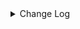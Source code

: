 <details><summary> Change Log </summary>

| Change | Commit | Version |
| --- | --- | --- |
|[Feature][Restapi] Allow metrics information to be associated to logical plan nodes (#7786)|https://github.com/apache/seatunnel/commit/6b7c53d03c|2.3.9|
|[Feature][Connector-V2] Support TableSourceFactory/TableSinkFactory on http (#5816)|https://github.com/apache/seatunnel/commit/6f49ec6ead|2.3.4|
|[Improve][build] Give the maven module a human readable name (#4114)|https://github.com/apache/seatunnel/commit/d7cd601051|2.3.1|
|[Improve][Project] Code format with spotless plugin. (#4101)|https://github.com/apache/seatunnel/commit/a2ab166561|2.3.1|
|[Feature][Connector-V2][Http] Add option rules &amp;&amp; Improve Myhours sink connector (#3351)|https://github.com/apache/seatunnel/commit/cc8bb60c83|2.3.0|
|[Feature][Connector-V2] Add feishu sink (#2381)|https://github.com/apache/seatunnel/commit/0fec8ca438|2.2.0-beta|

</details>
